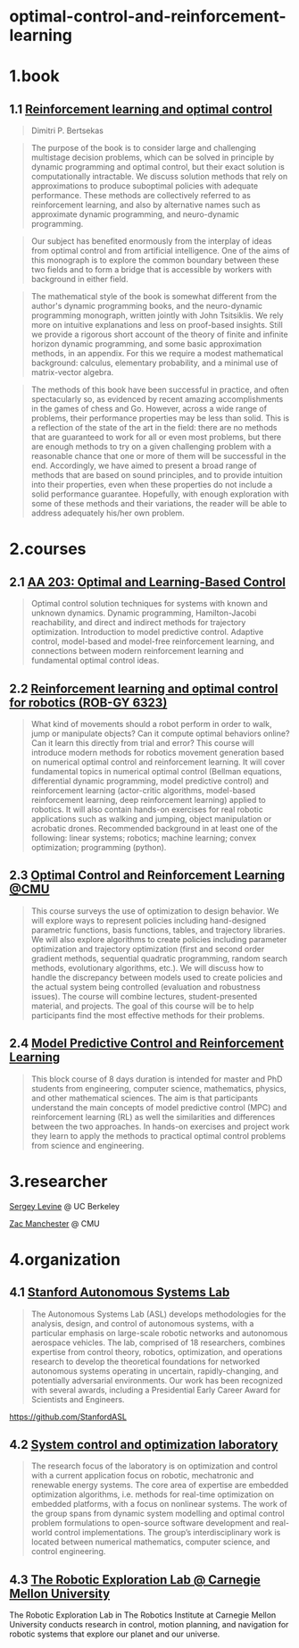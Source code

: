 # optimal-control-and-reinforcement-learning


# 1.book
## 1.1 [Reinforcement learning and optimal control](https://web.mit.edu/dimitrib/www/RLbook.html)
> Dimitri P. Bertsekas

> The purpose of the book is to consider large and challenging multistage decision problems, which can be solved in principle by dynamic programming and optimal control, but their exact solution is computationally intractable. We discuss solution methods that rely on approximations to produce suboptimal policies with adequate performance. These methods are collectively referred to as reinforcement learning, and also by alternative names such as approximate dynamic programming, and neuro-dynamic programming.

> Our subject has benefited enormously from the interplay of ideas from optimal control and from artificial intelligence. One of the aims of this monograph is to explore the common boundary between these two fields and to form a bridge that is accessible by workers with background in either field.

> The mathematical style of the book is somewhat different from the author's dynamic programming books, and the neuro-dynamic programming monograph, written jointly with John Tsitsiklis. We rely more on intuitive explanations and less on proof-based insights. Still we provide a rigorous short account of the theory of finite and infinite horizon dynamic programming, and some basic approximation methods, in an appendix. For this we require a modest mathematical background: calculus, elementary probability, and a minimal use of matrix-vector algebra.

> The methods of this book have been successful in practice, and often spectacularly so, as evidenced by recent amazing accomplishments in the games of chess and Go. However, across a wide range of problems, their performance properties may be less than solid. This is a reflection of the state of the art in the field: there are no methods that are guaranteed to work for all or even most problems, but there are enough methods to try on a given challenging problem with a reasonable chance that one or more of them will be successful in the end. Accordingly, we have aimed to present a broad range of methods that are based on sound principles, and to provide intuition into their properties, even when these properties do not include a solid performance guarantee. Hopefully, with enough exploration with some of these methods and their variations, the reader will be able to address adequately his/her own problem.

# 2.courses

## 2.1 [AA 203: Optimal and Learning-Based Control](https://stanfordasl.github.io/aa203/)

> Optimal control solution techniques for systems with known and unknown dynamics. Dynamic programming, Hamilton-Jacobi reachability, and direct and indirect methods for trajectory optimization. Introduction to model predictive control. Adaptive control, model-based and model-free reinforcement learning, and connections between modern reinforcement learning and fundamental optimal control ideas.



## 2.2 [Reinforcement learning and optimal control for robotics (ROB-GY 6323)](http://bulletin.engineering.nyu.edu/preview_course_nopop.php?catoid=15&coid=38033)
> What kind of movements should a robot perform in order to walk, jump or manipulate objects? Can it compute optimal behaviors online? Can it learn this directly from trial and error? This course will introduce modern methods for robotics movement generation based on numerical optimal control and reinforcement learning. It will cover fundamental topics in numerical optimal control (Bellman equations, differential dynamic programming, model predictive control) and reinforcement learning (actor-critic algorithms, model-based reinforcement learning, deep reinforcement learning) applied to robotics. It will also contain hands-on exercises for real robotic applications such as walking and jumping, object manipulation or acrobatic drones. Recommended background in at least one of the following: linear systems; robotics; machine learning; convex optimization; programming (python).

## 2.3 [Optimal Control and Reinforcement Learning @CMU](https://www.cs.cmu.edu/~cga/dynopt/description.html)
> This course surveys the use of optimization to design behavior. We will explore ways to represent policies including hand-designed parametric functions, basis functions, tables, and trajectory libraries. We will also explore algorithms to create policies including parameter optimization and trajectory optimization (first and second order gradient methods, sequential quadratic programming, random search methods, evolutionary algorithms, etc.). We will discuss how to handle the discrepancy between models used to create policies and the actual system being controlled (evaluation and robustness issues). The course will combine lectures, student-presented material, and projects. The goal of this course will be to help participants find the most effective methods for their problems.

## 2.4 [Model Predictive Control and Reinforcement Learning](https://www.syscop.de/teaching/ss2021/model-predictive-control-and-reinforcement-learning)

> This block course of 8 days duration is intended for master and PhD students from engineering, computer science, mathematics, physics, and other mathematical sciences. The aim is that participants understand the main concepts of model predictive control (MPC) and reinforcement learning (RL) as well the similarities and differences between the two approaches. In hands-on exercises and project work they learn to apply the methods to practical optimal control problems from science and engineering. 

# 3.researcher
[Sergey Levine](https://people.eecs.berkeley.edu/~svlevine/) @ UC Berkeley

[Zac Manchester](https://www.linkedin.cn/incareer/in/zacmanchester) @ CMU 

# 4.organization

## 4.1 [Stanford Autonomous Systems Lab](https://stanfordasl.github.io/)

> The Autonomous Systems Lab (ASL) develops methodologies for the analysis, design, and control of autonomous systems, with a particular emphasis on large-scale robotic networks and autonomous aerospace vehicles. The lab, comprised of 18 researchers, combines expertise from control theory, robotics, optimization, and operations research to develop the theoretical foundations for networked autonomous systems operating in uncertain, rapidly-changing, and potentially adversarial environments. Our work has been recognized with several awards, including a Presidential Early Career Award for Scientists and Engineers.

https://github.com/StanfordASL

## 4.2 [System control and optimization laboratory](https://www.syscop.de/teaching)

> The research focus of the laboratory is on optimization and control with a current application focus on robotic, mechatronic and renewable energy systems. The core area of expertise are embedded optimization algorithms, i.e. methods for real-time optimization on embedded platforms, with a focus on nonlinear systems. The work of the group spans from dynamic system modelling and optimal control problem formulations to open-source software development and real-world control implementations. The group’s interdisciplinary work is located between numerical mathematics, computer science, and control engineering.

## 4.3 [The Robotic Exploration Lab @ Carnegie Mellon University](http://roboticexplorationlab.org/)
The Robotic Exploration Lab in The Robotics Institute at Carnegie Mellon University conducts research in control, motion planning, and navigation for robotic systems that explore our planet and our universe.
